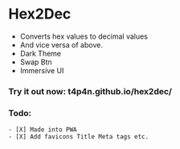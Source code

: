 # Hex2Dec

- Converts hex values to decimal values
- And vice versa of above.
- Dark Theme
- Swap Btn
- Immersive UI

### Try it out now: t4p4n.github.io/hex2dec/

### Todo:
```
- [X] Made into PWA 
- [X] Add favicons Title Meta tags etc.
```